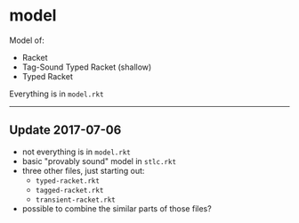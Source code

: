 model
===

Model of:
- Racket
- Tag-Sound Typed Racket (shallow)
- Typed Racket

Everything is in `model.rkt`

- - -

Update 2017-07-06
---

- not everything is in `model.rkt`
- basic "provably sound" model in `stlc.rkt`
- three other files, just starting out:
  - `typed-racket.rkt`
  - `tagged-racket.rkt`
  - `transient-racket.rkt`
- possible to combine the similar parts of those files?

